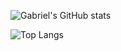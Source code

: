 ![Gabriel's GitHub stats](https://github-readme-stats.vercel.app/api?username=gabrielsilva3107&show_icons=true&theme=dracula&include_all_commits=true&count_private=true)

![Top Langs](https://github-readme-stats.vercel.app/api/top-langs/?username=gabrielsilva3107&layout=compact&langs_count=7&theme=dracula)
